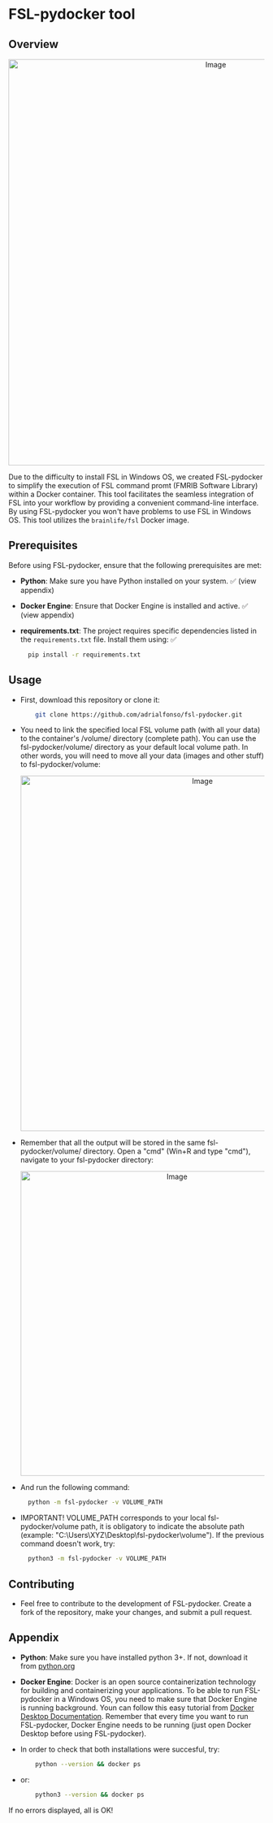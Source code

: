 # FSL-pydocker tool

## Overview
<p align="center">
  <img src="https://github.com/adrialfonso/fsl-pydocker/assets/90824134/3cc26b81-d605-49ed-b12b-4992f1d2e768" alt="Image" width="800"/>
</p>

Due to the difficulty to install FSL in Windows OS, we created FSL-pydocker to simplify the execution of FSL command promt (FMRIB Software Library) within a Docker container. This tool facilitates the seamless integration of FSL into your workflow by providing a convenient command-line interface. By using FSL-pydocker you won't have problems to use FSL in Windows OS. This tool utilizes the `brainlife/fsl` Docker image. 

## Prerequisites

Before using FSL-pydocker, ensure that the following prerequisites are met:

- **Python**: Make sure you have Python installed on your system. ✅ (view appendix)
- **Docker Engine**: Ensure that Docker Engine is installed and active. ✅ (view appendix)
- **requirements.txt**: The project requires specific dependencies listed in the `requirements.txt` file. Install them using: ✅

  ```bash
    pip install -r requirements.txt

## Usage

- First, download this repository or clone it:

  ```bash
      git clone https://github.com/adrialfonso/fsl-pydocker.git

- You need to link the specified local FSL volume path (with all your data) to the container's /volume/ directory (complete path). You can use the fsl-pydocker/volume/ directory as your default local volume path. In other words, you will need to move all your data (images and other stuff) to fsl-pydocker/volume:

  <p align="center">
    <img src=https://github.com/adrialfonso/fsl-pydocker/assets/155368998/04cb4420-cee6-41a2-ad77-0065326304a4" alt="Image" width="700"/>
  </p>

- Remember that all the output will be stored in the same fsl-pydocker/volume/ directory. Open a "cmd" (Win+R and type "cmd"), navigate to your fsl-pydocker directory:

  <p align="center">
    <img src=https://github.com/adrialfonso/fsl-pydocker/assets/155368998/6f8a4fa7-0e97-4680-86ab-0a9dfc9ee110" alt="Image" width="600"/>
  </p>

- And run the following command:

  ```bash
    python -m fsl-pydocker -v VOLUME_PATH

- IMPORTANT! VOLUME_PATH corresponds to your local fsl-pydocker/volume path, it is obligatory to indicate the absolute path (example: "C:\Users\XYZ\Desktop\fsl-pydocker\volume"). If the previous command doesn't work, try:

  ```bash
    python3 -m fsl-pydocker -v VOLUME_PATH

## Contributing

- Feel free to contribute to the development of FSL-pydocker. Create a fork of the repository, make your changes, and submit a pull request.

## Appendix

- **Python**: Make sure you have installed python 3+. If not, download it from [python.org](https://www.python.org/downloads/)
- **Docker Engine**: Docker is an open source containerization technology for building and containerizing your applications. To be able to run FSL-pydocker in a Windows OS, you need to make sure that  Docker Engine is running background. Youn can follow this easy tutorial from [Docker Desktop Documentation](https://docs.docker.com/desktop/install/windows-install/). Remember that every time you want to run FSL-pydocker, Docker Engine needs to be running (just open Docker Desktop before using FSL-pydocker).

- In order to check that both installations were succesful, try:

  ```bash
      python --version && docker ps

- or:

  ```bash
      python3 --version && docker ps

If no errors displayed, all is OK!


